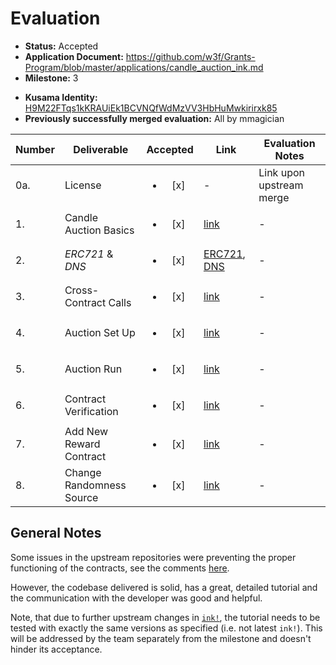 # Evaluation

- **Status:** Accepted
- **Application Document:** https://github.com/w3f/Grants-Program/blob/master/applications/candle_auction_ink.md
- **Milestone:** 3

* **Kusama Identity:** [H9M22FTqs1kKRAUiEk1BCVNQfWdMzVV3HbHuMwkirirxk85](https://polkascan.io/pre/kusama/account/H9M22FTqs1kKRAUiEk1BCVNQfWdMzVV3HbHuMwkirirxk85)
* **Previously successfully merged evaluation:** All by mmagician

| Number | Deliverable              |        Accepted        | Link                                                                                                                                                                                                                                   | Evaluation Notes         |
| ------ | ------------------------ | :--------------------: | -------------------------------------------------------------------------------------------------------------------------------------------------------------------------------------------------------------------------------------- | ------------------------ |
| 0a.    | License                  | <ul><li>[x] </li></ul> | -                                                                                                                                                                                                                                      | Link upon upstream merge |
| 1.     | Candle Auction Basics    | <ul><li>[x] </li></ul> | [link](https://github.com/agryaznov/substrate-docs/blob/develop/v3/tutorials/12-candle-workshop/index.mdx#candle-auction-basics)                                                                                                       | -                        |
| 2.     | _ERC721_ & _DNS_         | <ul><li>[x] </li></ul> | [ERC721](https://github.com/agryaznov/substrate-docs/blob/develop/v3/tutorials/12-candle-workshop/index.mdx#erc721-1), [DNS](https://github.com/agryaznov/substrate-docs/blob/develop/v3/tutorials/12-candle-workshop/index.mdx#dns-1) | -                        |
| 3.     | Cross-Contract Calls     | <ul><li>[x] </li></ul> | [link](https://github.com/agryaznov/substrate-docs/blob/develop/v3/tutorials/12-candle-workshop/index.mdx#cross-contract-communication)                                                                                                | -                        |
| 4.     | Auction Set Up           | <ul><li>[x] </li></ul> | [link](https://github.com/agryaznov/substrate-docs/blob/develop/v3/tutorials/12-candle-workshop/index.mdx#auction-set-up)                                                                                                              | -                        |
| 5.     | Auction Run              | <ul><li>[x] </li></ul> | [link](https://github.com/agryaznov/substrate-docs/blob/develop/v3/tutorials/12-candle-workshop/index.mdx#auction-run)                                                                                                                 | -                        |
| 6.     | Contract Verification    | <ul><li>[x] </li></ul> | [link](https://github.com/agryaznov/substrate-docs/blob/develop/v3/tutorials/12-candle-workshop/index.mdx#contract-verification)                                                                                                       | -                        |
| 7.     | Add New Reward Contract  | <ul><li>[x] </li></ul> | [link](https://github.com/agryaznov/substrate-docs/blob/develop/v3/tutorials/12-candle-workshop/index.mdx#add-new-rewarding-option)                                                                                                    | -                        |
| 8.     | Change Randomness Source | <ul><li>[x] </li></ul> | [link](https://github.com/agryaznov/substrate-docs/blob/develop/v3/tutorials/12-candle-workshop/index.mdx#change-randomness-source)                                                                                                    | -                        |

## General Notes

Some issues in the upstream repositories were preventing the proper functioning of the contracts, see the comments [here](https://github.com/w3f/Grant-Milestone-Delivery/pull/341#issuecomment-1016308259).

However, the codebase delivered is solid, has a great, detailed tutorial and the communication with the developer was good and helpful.

Note, that due to further upstream changes in [`ink!`](https://github.com/paritytech/ink/pull/1111), the tutorial needs to be tested with exactly the same versions as specified (i.e. not latest `ink!`). This will be addressed by the team separately from the milestone and doesn't hinder its acceptance.
